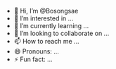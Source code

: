 - 👋 Hi, I’m @Bosongsae
- 👀 I’m interested in ...
- 🌱 I’m currently learning ...
- 💞️ I’m looking to collaborate on ...
- 📫 How to reach me ...
- 😄 Pronouns: ...
- ⚡ Fun fact: ...

<!---
Bosongsae/Bosongsae is a ✨ special ✨ repository because its `README.md` (this file) appears on your GitHub profile.
You can click the Preview link to take a look at your changes.
--->
